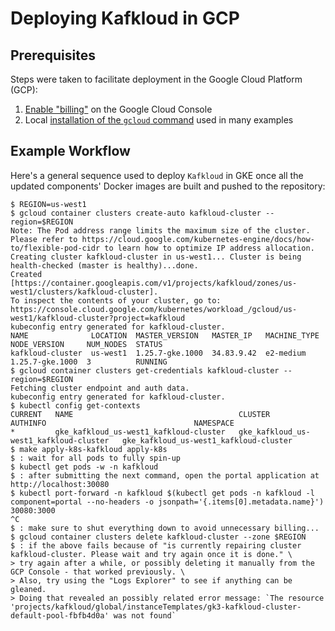 # Deploying Kafkloud in GCP

## Prerequisites

Steps were taken to facilitate deployment in the Google Cloud Platform (GCP):

1. [Enable "billing"](https://cloud.google.com/billing/docs/how-to/create-billing-account)
   on the Google Cloud Console
2. Local [installation of the `gcloud` command](https://www.educative.io/answers/how-to-install-google-cloud-cli-on-macos)
   used in many examples

## Example Workflow

Here's a general sequence used to deploy `Kafkloud` in GKE once all the updated
components' Docker images are built and pushed to the repository:

```shell
$ REGION=us-west1
$ gcloud container clusters create-auto kafkloud-cluster --region=$REGION
Note: The Pod address range limits the maximum size of the cluster. Please refer to https://cloud.google.com/kubernetes-engine/docs/how-to/flexible-pod-cidr to learn how to optimize IP address allocation.
Creating cluster kafkloud-cluster in us-west1... Cluster is being health-checked (master is healthy)...done.                                                                                                                    
Created [https://container.googleapis.com/v1/projects/kafkloud/zones/us-west1/clusters/kafkloud-cluster].
To inspect the contents of your cluster, go to: https://console.cloud.google.com/kubernetes/workload_/gcloud/us-west1/kafkloud-cluster?project=kafkloud
kubeconfig entry generated for kafkloud-cluster.
NAME              LOCATION  MASTER_VERSION   MASTER_IP   MACHINE_TYPE  NODE_VERSION     NUM_NODES  STATUS
kafkloud-cluster  us-west1  1.25.7-gke.1000  34.83.9.42  e2-medium     1.25.7-gke.1000  3          RUNNING
$ gcloud container clusters get-credentials kafkloud-cluster --region=$REGION
Fetching cluster endpoint and auth data.
kubeconfig entry generated for kafkloud-cluster.
$ kubectl config get-contexts
CURRENT   NAME                                     CLUSTER                                  AUTHINFO                                 NAMESPACE
*         gke_kafkloud_us-west1_kafkloud-cluster   gke_kafkloud_us-west1_kafkloud-cluster   gke_kafkloud_us-west1_kafkloud-cluster
$ make apply-k8s-kafkloud apply-k8s
$ : wait for all pods to fully spin-up
$ kubectl get pods -w -n kafkloud
$ : after submitting the next command, open the portal application at http://localhost:30080 
$ kubectl port-forward -n kafkloud $(kubectl get pods -n kafkloud -l component=portal --no-headers -o jsonpath='{.items[0].metadata.name}') 30080:3000
^C
$ : make sure to shut everything down to avoid unnecessary billing...
$ gcloud container clusters delete kafkloud-cluster --zone $REGION
$ : if the above fails because of "is currently repairing cluster kafkloud-cluster. Please wait and try again once it is done." \
> try again after a while, or possibly deleting it manually from the GCP Console - that worked previously. \
> Also, try using the "Logs Explorer" to see if anything can be gleaned.
> Doing that revealed an possibly related error message: `The resource 'projects/kafkloud/global/instanceTemplates/gk3-kafkloud-cluster-default-pool-fbfb4d0a' was not found`
```